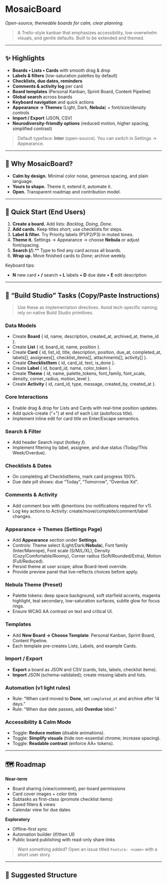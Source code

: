 # MosaicBoard

_Open-source, themeable boards for calm, clear planning._

> A Trello-style kanban that emphasizes accessibility, low-overwhelm visuals, and gentle defaults. Built to be extended and themed.

---

## ✨ Highlights

- **Boards • Lists • Cards** with smooth drag & drop  
- **Labels & filters** (low-saturation palettes by default)  
- **Checklists, due dates, reminders**  
- **Comments & activity log** per card  
- **Board templates** (Personal Kanban, Sprint Board, Content Pipeline)  
- **Global search** across boards  
- **Keyboard navigation** and quick actions  
- **Appearance → Themes** (Light, Dark, **Nebula**) + font/size/density controls  
- **Import / Export** (JSON, CSV)  
- **Neurodiversity-friendly options** (reduced motion, higher spacing, simplified contrast)  

> Default typeface: **Inter** (open-source). You can switch in Settings → Appearance.

---

## 🧭 Why MosaicBoard?

- **Calm by design.** Minimal color noise, generous spacing, and plain language.  
- **Yours to shape.** Theme it, extend it, automate it.  
- **Open.** Transparent roadmap and contribution model.

---

## 🚀 Quick Start (End Users)

1. **Create a board.** Add lists: _Backlog_, _Doing_, _Done_.  
2. **Add cards.** Keep titles short; use checklists for steps.  
3. **Label & filter.** Try Priority labels (P1/P2/P3) in muted tones.  
4. **Theme it.** Settings → Appearance → choose **Nebula** or adjust font/spacing.  
5. **Search (/**).** Type to find any card across all boards.  
6. **Wrap up.** Move finished cards to _Done_; archive weekly.

Keyboard tips:  
- **N** new card • **/** search • **L** labels • **D** due date • **E** edit description

---

## 🧪 “Build Studio” Tasks (Copy/Paste Instructions)

> Use these as implementation directives. Avoid tech-specific naming; rely on native Build Studio primitives.

### Data Models
- Create **Board** { id, name, description, created_at, archived_at, theme_id }.  
- Create **List** { id, board_id, name, position }.  
- Create **Card** { id, list_id, title, description, position, due_at, completed_at, labels[], assignees[], checklist_items[], attachments[], activity[] }.  
- Create **ChecklistItem** { id, card_id, text, is_done }.  
- Create **Label** { id, board_id, name, color_token }.  
- Create **Theme** { id, name, palette_tokens, font_family, font_scale, density, corner_radius, motion_level }.  
- Create **Activity** { id, card_id, type, message, created_by, created_at }.

### Core Interactions
- Enable drag & drop for Lists and Cards with real-time position updates.  
- Add quick-create (“+”) at end of each List (autofocus title).  
- Implement inline edit for card title on Enter/Escape semantics.

### Search & Filter
- Add header Search input (hotkey **/**).  
- Implement filtering by label, assignee, and due status (Today/This Week/Overdue).

### Checklists & Dates
- On completing all ChecklistItems, mark card progress 100%.  
- Due date pill shows: due “Today”, “Tomorrow”, “Overdue Xd”.

### Comments & Activity
- Add comment box with @mentions (no notifications required for v1).  
- Log key actions to Activity: create/move/complete/comment/label changes.

### Appearance → Themes (Settings Page)
- Add **Appearance** section under **Settings**.  
- Controls: Theme select (Light/Dark/**Nebula**), Font family (Inter/Manrope), Font scale (S/M/L/XL), Density (Cozy/Comfortable/Roomy), Corner radius (Soft/Rounded/Extra), Motion (Full/Reduced).  
- Persist theme at user scope; allow Board-level override.  
- Provide preview panel that live-reflects choices before apply.

### Nebula Theme (Preset)
- Palette tokens: deep space background, soft starfield accents, magenta highlight, teal secondary, low-saturation surfaces, subtle glow for focus rings.  
- Ensure WCAG AA contrast on text and critical UI.

### Templates
- Add **New Board → Choose Template**: Personal Kanban, Sprint Board, Content Pipeline.  
- Each template pre-creates Lists, Labels, and example Cards.

### Import / Export
- **Export** a board as JSON and CSV (cards, lists, labels, checklist items).  
- **Import** JSON (schema-validated); create missing labels and lists.

### Automation (v1 light rules)
- Rule: “When card moved to **Done**, set `completed_at` and archive after 14 days.”  
- Rule: “When due date passes, add **Overdue** label.”

### Accessibility & Calm Mode
- Toggle: **Reduce motion** (disable animations).  
- Toggle: **Simplify visuals** (hide non-essential chrome; increase spacing).  
- Toggle: **Readable contrast** (enforce AA+ tokens).

---

## 🗺️ Roadmap

**Near-term**
- Board sharing (view/comment), per-board permissions  
- Card cover images + color tints  
- Subtasks as first-class (promote checklist items)  
- Saved filters & views  
- Calendar view for due dates

**Exploratory**
- Offline-first sync  
- Automation builder (if/then UI)  
- Public board publishing with read-only share links

> Want something added? Open an issue titled `Feature: <name>` with a short user story.

---

## 📁 Suggested Structure

